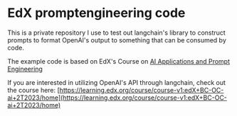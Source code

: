 # EdX promptengineering code

This is a private repository I use to test out langchain's library to construct prompts to format OpenAI's output to something that can be consumed by code.

The example code is based on EdX's Course on [AI Applications and Prompt Engineering](https://learning.edx.org/course/course-v1:edX+BC-OC-ai+2T2023/home)

If you are interested in utilizing OpenAI's API through langchain, check out the course here:
[https://learning.edx.org/course/course-v1:edX+BC-OC-ai+2T2023/home](https://learning.edx.org/course/course-v1:edX+BC-OC-ai+2T2023/home)

